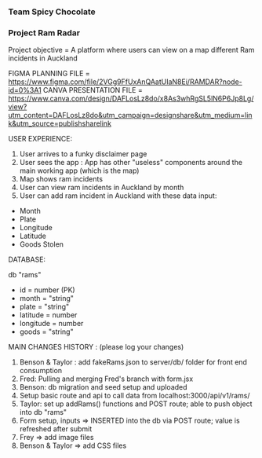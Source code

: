 ### Team Spicy Chocolate 
### Project Ram Radar

Project objective = A platform where users can view on a map different Ram incidents in Auckland 

FIGMA PLANNING FILE = https://www.figma.com/file/2VGg9FfUxAnQAatUIaN8Ei/RAMDAR?node-id=0%3A1
CANVA PRESENTATION FILE = https://www.canva.com/design/DAFLosLz8do/x8As3whRgSL5lN6P6Jp8Lg/view?utm_content=DAFLosLz8do&utm_campaign=designshare&utm_medium=link&utm_source=publishsharelink

USER EXPERIENCE: 

1) User arrives to a funky disclaimer page 
2) User sees the app : 
  App has other "useless" components around the main working app (which is the map) 
3) Map shows ram incidents 
4) User can view ram incidents in Auckland by month
5) User can add ram incident in Auckland with these data input: 

- Month
- Plate 
- Longitude
- Latitude 
- Goods Stolen


DATABASE: 

db "rams"
- id = number (PK)
- month = "string" 
- plate = "string" 
- latitude = number 
- longitude = number 
- goods = "string"

MAIN CHANGES HISTORY : (please log your changes) 

1. Benson & Taylor : add fakeRams.json to server/db/ folder for front end consumption
2. Fred: Pulling and merging Fred's branch with form.jsx
3. Benson: db migration and seed setup and uploaded
4. Setup basic route and api to call data from localhost:3000/api/v1/rams/
5. Taylor: set up addRams() functions and POST route; able to push object into db "rams"
6. Form setup, inputs => INSERTED into the db via POST route; value is refreshed after submit
7. Frey => add image files 
8. Benson & Taylor => add CSS files 

